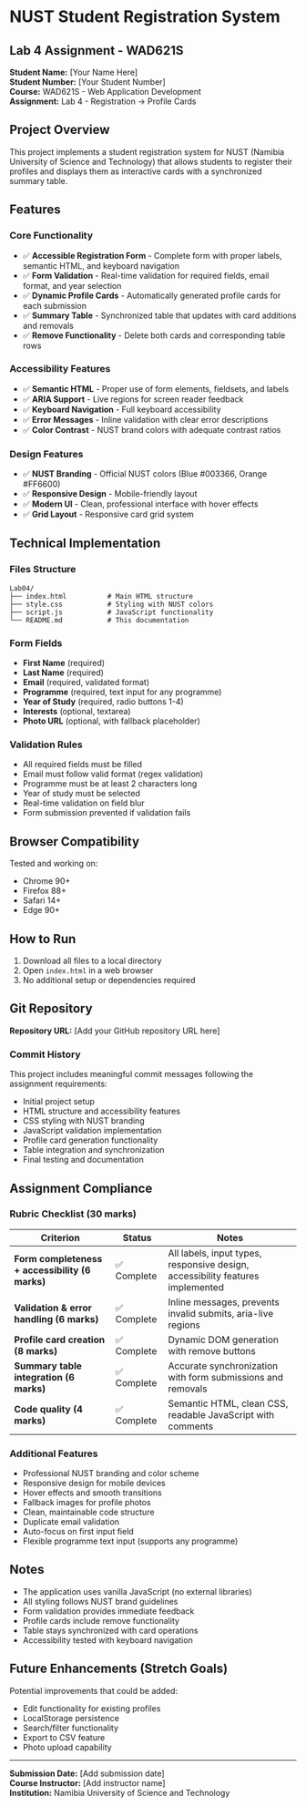 # NUST Student Registration System

## Lab 4 Assignment - WAD621S

**Student Name:** [Your Name Here]  
**Student Number:** [Your Student Number]  
**Course:** WAD621S - Web Application Development  
**Assignment:** Lab 4 - Registration → Profile Cards

## Project Overview

This project implements a student registration system for NUST (Namibia University of Science and Technology) that allows students to register their profiles and displays them as interactive cards with a synchronized summary table.

## Features

### Core Functionality
- ✅ **Accessible Registration Form** - Complete form with proper labels, semantic HTML, and keyboard navigation
- ✅ **Form Validation** - Real-time validation for required fields, email format, and year selection
- ✅ **Dynamic Profile Cards** - Automatically generated profile cards for each submission
- ✅ **Summary Table** - Synchronized table that updates with card additions and removals
- ✅ **Remove Functionality** - Delete both cards and corresponding table rows

### Accessibility Features
- ✅ **Semantic HTML** - Proper use of form elements, fieldsets, and labels
- ✅ **ARIA Support** - Live regions for screen reader feedback
- ✅ **Keyboard Navigation** - Full keyboard accessibility
- ✅ **Error Messages** - Inline validation with clear error descriptions
- ✅ **Color Contrast** - NUST brand colors with adequate contrast ratios

### Design Features
- ✅ **NUST Branding** - Official NUST colors (Blue #003366, Orange #FF6600)
- ✅ **Responsive Design** - Mobile-friendly layout
- ✅ **Modern UI** - Clean, professional interface with hover effects
- ✅ **Grid Layout** - Responsive card grid system

## Technical Implementation

### Files Structure
```
Lab04/
├── index.html          # Main HTML structure
├── style.css           # Styling with NUST colors
├── script.js           # JavaScript functionality
└── README.md           # This documentation
```

### Form Fields
- **First Name** (required)
- **Last Name** (required)
- **Email** (required, validated format)
- **Programme** (required, text input for any programme)
- **Year of Study** (required, radio buttons 1-4)
- **Interests** (optional, textarea)
- **Photo URL** (optional, with fallback placeholder)

### Validation Rules
- All required fields must be filled
- Email must follow valid format (regex validation)
- Programme must be at least 2 characters long
- Year of study must be selected
- Real-time validation on field blur
- Form submission prevented if validation fails

## Browser Compatibility

Tested and working on:
- Chrome 90+
- Firefox 88+
- Safari 14+
- Edge 90+

## How to Run

1. Download all files to a local directory
2. Open `index.html` in a web browser
3. No additional setup or dependencies required

## Git Repository

**Repository URL:** [Add your GitHub repository URL here]

### Commit History
This project includes meaningful commit messages following the assignment requirements:
- Initial project setup
- HTML structure and accessibility features
- CSS styling with NUST branding
- JavaScript validation implementation
- Profile card generation functionality
- Table integration and synchronization
- Final testing and documentation

## Assignment Compliance

### Rubric Checklist (30 marks)

| Criterion | Status | Notes |
|-----------|--------|-------|
| **Form completeness + accessibility (6 marks)** | ✅ Complete | All labels, input types, responsive design, accessibility features implemented |
| **Validation & error handling (6 marks)** | ✅ Complete | Inline messages, prevents invalid submits, aria-live regions |
| **Profile card creation (8 marks)** | ✅ Complete | Dynamic DOM generation with remove buttons |
| **Summary table integration (6 marks)** | ✅ Complete | Accurate synchronization with form submissions and removals |
| **Code quality (4 marks)** | ✅ Complete | Semantic HTML, clean CSS, readable JavaScript with comments |

### Additional Features
- Professional NUST branding and color scheme
- Responsive design for mobile devices
- Hover effects and smooth transitions
- Fallback images for profile photos
- Clean, maintainable code structure
- Duplicate email validation
- Auto-focus on first input field
- Flexible programme text input (supports any programme)

## Notes

- The application uses vanilla JavaScript (no external libraries)
- All styling follows NUST brand guidelines
- Form validation provides immediate feedback
- Profile cards include remove functionality
- Table stays synchronized with card operations
- Accessibility tested with keyboard navigation

## Future Enhancements (Stretch Goals)

Potential improvements that could be added:
- Edit functionality for existing profiles
- LocalStorage persistence
- Search/filter functionality
- Export to CSV feature
- Photo upload capability

---

**Submission Date:** [Add submission date]  
**Course Instructor:** [Add instructor name]  
**Institution:** Namibia University of Science and Technology
